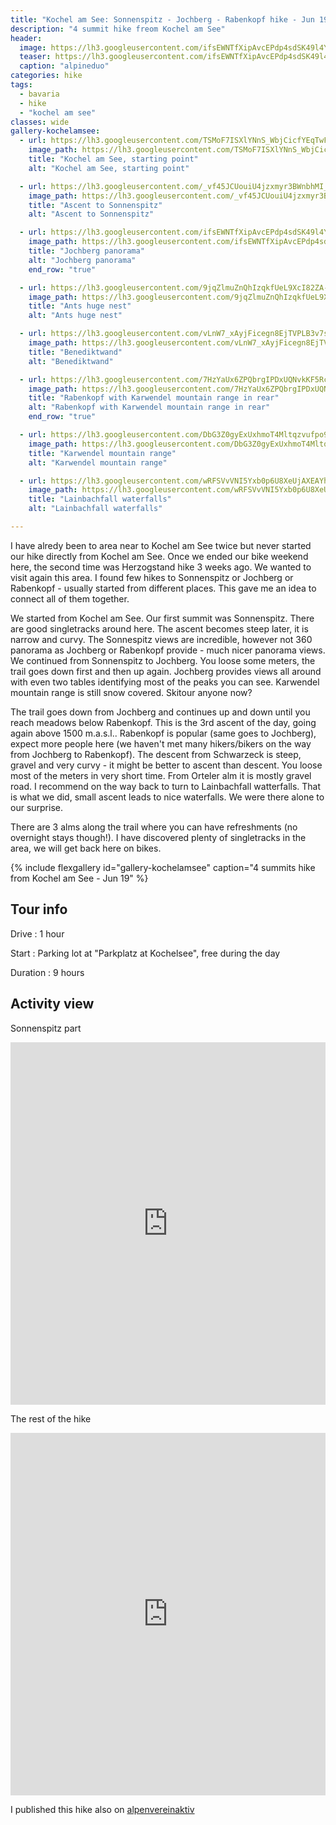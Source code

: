 ```yaml
---
title: "Kochel am See: Sonnenspitz - Jochberg - Rabenkopf hike - Jun 19"
description: "4 summit hike freom Kochel am See"
header:
  image: https://lh3.googleusercontent.com/ifsEWNTfXipAvcEPdp4sdSK49l4Y3cDgzTiBqYXOC9pz0RztEcCdwnqtRqh-H5z80vhLhOLtJTlaB5ElK3PhWKz7FLnNaX-VhQ3jAsW7m1DuEhjoF9lJ9OGIpManSR4UR1y7_JTXj5oFC1mATPFuH6ClBS3xGzBDLJfJoO_ETYiax-fWmlqf-jIKyZ4XhrE11eBlQIw_lUsx9aTNt8HLFfq-FF5m5zUT9RA4gWmYb_B99IwVWtbKu2o7d5p9X_rlwFZQhPo5Rzh3yEgRWDxAdDoBO_CXdWzBlDwXJkhh7TB2__v-r86KK2pUE8JI8FdCLfzi3zTOAeXnBuOK9lC8ie0IvuuvH_-JR9oMLtrxN8ehLn2Td7RVB7RgwQD5tMFixa_BpdCzXwutqsqY4nChesEFwlHbXS17cqwX5WDfucWS7j_cjmTcExKlmoZ6AyUBTEIawRwNEXV1YFTi7iRoxRn4htOzn0qfkass82HvhXFdCT8ArwqOp0YEkYI-7OISddoW7mzt-dal_B1VYIMHaY3gRP9zMRmYdOd0_DN825dO6qN5QajqjFZmMLT7teT6VrKiJ4xcgkF-7R5wZYeQxw7MBjp0YXtx3vzRWIinyEntP2EkyJE7k19_QeZB6QM36pjW0izMy8IhENYoO8ADbatFtrUeHQ6qlnN2ko2WZxlo6m6vHVBROhkg1ZPjgHyUFSp_4C3cr582LuX8QZHEB7RDkQ=w1068-h331-no
  teaser: https://lh3.googleusercontent.com/ifsEWNTfXipAvcEPdp4sdSK49l4Y3cDgzTiBqYXOC9pz0RztEcCdwnqtRqh-H5z80vhLhOLtJTlaB5ElK3PhWKz7FLnNaX-VhQ3jAsW7m1DuEhjoF9lJ9OGIpManSR4UR1y7_JTXj5oFC1mATPFuH6ClBS3xGzBDLJfJoO_ETYiax-fWmlqf-jIKyZ4XhrE11eBlQIw_lUsx9aTNt8HLFfq-FF5m5zUT9RA4gWmYb_B99IwVWtbKu2o7d5p9X_rlwFZQhPo5Rzh3yEgRWDxAdDoBO_CXdWzBlDwXJkhh7TB2__v-r86KK2pUE8JI8FdCLfzi3zTOAeXnBuOK9lC8ie0IvuuvH_-JR9oMLtrxN8ehLn2Td7RVB7RgwQD5tMFixa_BpdCzXwutqsqY4nChesEFwlHbXS17cqwX5WDfucWS7j_cjmTcExKlmoZ6AyUBTEIawRwNEXV1YFTi7iRoxRn4htOzn0qfkass82HvhXFdCT8ArwqOp0YEkYI-7OISddoW7mzt-dal_B1VYIMHaY3gRP9zMRmYdOd0_DN825dO6qN5QajqjFZmMLT7teT6VrKiJ4xcgkF-7R5wZYeQxw7MBjp0YXtx3vzRWIinyEntP2EkyJE7k19_QeZB6QM36pjW0izMy8IhENYoO8ADbatFtrUeHQ6qlnN2ko2WZxlo6m6vHVBROhkg1ZPjgHyUFSp_4C3cr582LuX8QZHEB7RDkQ=w800-h300-no
  caption: "alpineduo"
categories: hike
tags:
  - bavaria
  - hike
  - "kochel am see"
classes: wide
gallery-kochelamsee:
  - url: https://lh3.googleusercontent.com/TSMoF7ISXlYNnS_WbjCicfYEqTwFUCffJaupSwWVIG9MVONG5DDJz6EeFvD1wQtqvS82RaLSju47hDVIh30wB73wuYphDvKY86LEGrwZbT_H20KkLj9an7N-n_xbXTrsWX7fvo2LDntnGta2LHYiKj4wbQ5vtkOat16m9AlUPRD-W_tE4NdnyVt2CfN_d4rG4Dynf88etG7AUuKfAyVQxDcfVahJ0CyOIgozCM9AiMsiGaUKX7RJMfSxkdNavH7_tLJJDvENpLhcMgeyViXZG4OYQ36Fu5kjp_neuxdrXCP0pnxFhoLKdEz4gXhlNEZ7vNQKrcAJs8WxFrDijnWE4yrS_HvY_JJDiVJSoFmS1aREPRv1Gcny6BqhPLAepCOFFA8P99-plmRorn0PUd6YuiLnuO8db8hdLLyho2ZllvIcanJ0-4vRY-DNd5QuabM25fdp91QxTDHVF-bQMl-BkuwZzhMflK-zh65Z4ntf9F_cckuM4gIv4YuwcGfMc5mwcgI9VTiDXajj-wWhysSG6tyj12ezo-plI1s8iFGCfCsWqxiu2u0fekEK6iQageWXi3jf5f5GhJoeAcKmxk_MMsta35-s_eXmgvFUCdLpLsHEuQhWSWDv9AWV69c6L5ys5PU_Zrtqjq-YLqpD9Bq_u9EJ-ox5MwnOzYlWyuv6BI0uiUi4Nhh0u9R2A5W2hU6Q1Cn9nNdSsSNwTPy5yd3Ws9ruqg=w2054-h1542-no
    image_path: https://lh3.googleusercontent.com/TSMoF7ISXlYNnS_WbjCicfYEqTwFUCffJaupSwWVIG9MVONG5DDJz6EeFvD1wQtqvS82RaLSju47hDVIh30wB73wuYphDvKY86LEGrwZbT_H20KkLj9an7N-n_xbXTrsWX7fvo2LDntnGta2LHYiKj4wbQ5vtkOat16m9AlUPRD-W_tE4NdnyVt2CfN_d4rG4Dynf88etG7AUuKfAyVQxDcfVahJ0CyOIgozCM9AiMsiGaUKX7RJMfSxkdNavH7_tLJJDvENpLhcMgeyViXZG4OYQ36Fu5kjp_neuxdrXCP0pnxFhoLKdEz4gXhlNEZ7vNQKrcAJs8WxFrDijnWE4yrS_HvY_JJDiVJSoFmS1aREPRv1Gcny6BqhPLAepCOFFA8P99-plmRorn0PUd6YuiLnuO8db8hdLLyho2ZllvIcanJ0-4vRY-DNd5QuabM25fdp91QxTDHVF-bQMl-BkuwZzhMflK-zh65Z4ntf9F_cckuM4gIv4YuwcGfMc5mwcgI9VTiDXajj-wWhysSG6tyj12ezo-plI1s8iFGCfCsWqxiu2u0fekEK6iQageWXi3jf5f5GhJoeAcKmxk_MMsta35-s_eXmgvFUCdLpLsHEuQhWSWDv9AWV69c6L5ys5PU_Zrtqjq-YLqpD9Bq_u9EJ-ox5MwnOzYlWyuv6BI0uiUi4Nhh0u9R2A5W2hU6Q1Cn9nNdSsSNwTPy5yd3Ws9ruqg=w400-h300-no
    title: "Kochel am See, starting point"
    alt: "Kochel am See, starting point"

  - url: https://lh3.googleusercontent.com/_vf45JCUouiU4jzxmyr3BWnbhMI_uCacERHwwOs0L07jQgDqTwTecNf1mZMx_kSR7cGlHSyEsqZKfKz6PW7hobsJR0RAYSI2xPDUTPhMhQX863QEZNQ_az9zz9ynCXEIIXHZ7kvkT9Qls__l-Lnwb_IeRwcTZn0AQOfskMrzDpUEJ4KxSLFqL_BzO8HR9BpLvbwbgbII98wsZc6yO3afubdRt1cyhRpxmYK-pxnqybRZSH6BTtN4uoYmTMeSYY4FFBxG_qj_J0pjyvnF-lJcJCzP2CZxuKE1zYIPxiaUOyUey75se0R91mGnCKqgtbcLP2Zqivc1A8MyPzLgMB6CdLbQFTfPszrT-fG1UILV2x2oIZDRes-7FUBkryFYH1bcOtFoGdjSPCCCbDC6kOkurXzqoG9LQfxUkiZECo0YgNY3onSnANkbYe0e1CNRfkfHOjbdP2po_hv5X1Ay6MzcbxKUuZwD4vv3AJuG7_nA4cwb86yJR7cc1OwWgdbv4kOu3RvFYoDsWW0kWIsMGt79K9bdrtlHE7fZrsjdrVPYS-lIq9nlgdIR30pn4Z3Wj7UIsFo0LCVCawNupMTdX-D-Z_o1FMovatiR2y25lplFKx15UZZOW-4pRQqibfo9ESHpBH8WC_yJ3qQM2TkMUSzOSLdARnogsOLyUF9wPVhz1o_PxSrcWBDIVNfiETUNVBzZ-MDVxp_JehSOwaLgrwGSVnUT77xtphLdmAiZ7Z1t6Sv1tUDa=w936-h1248-no
    image_path: https://lh3.googleusercontent.com/_vf45JCUouiU4jzxmyr3BWnbhMI_uCacERHwwOs0L07jQgDqTwTecNf1mZMx_kSR7cGlHSyEsqZKfKz6PW7hobsJR0RAYSI2xPDUTPhMhQX863QEZNQ_az9zz9ynCXEIIXHZ7kvkT9Qls__l-Lnwb_IeRwcTZn0AQOfskMrzDpUEJ4KxSLFqL_BzO8HR9BpLvbwbgbII98wsZc6yO3afubdRt1cyhRpxmYK-pxnqybRZSH6BTtN4uoYmTMeSYY4FFBxG_qj_J0pjyvnF-lJcJCzP2CZxuKE1zYIPxiaUOyUey75se0R91mGnCKqgtbcLP2Zqivc1A8MyPzLgMB6CdLbQFTfPszrT-fG1UILV2x2oIZDRes-7FUBkryFYH1bcOtFoGdjSPCCCbDC6kOkurXzqoG9LQfxUkiZECo0YgNY3onSnANkbYe0e1CNRfkfHOjbdP2po_hv5X1Ay6MzcbxKUuZwD4vv3AJuG7_nA4cwb86yJR7cc1OwWgdbv4kOu3RvFYoDsWW0kWIsMGt79K9bdrtlHE7fZrsjdrVPYS-lIq9nlgdIR30pn4Z3Wj7UIsFo0LCVCawNupMTdX-D-Z_o1FMovatiR2y25lplFKx15UZZOW-4pRQqibfo9ESHpBH8WC_yJ3qQM2TkMUSzOSLdARnogsOLyUF9wPVhz1o_PxSrcWBDIVNfiETUNVBzZ-MDVxp_JehSOwaLgrwGSVnUT77xtphLdmAiZ7Z1t6Sv1tUDa=w300-h400-no
    title: "Ascent to Sonnenspitz"
    alt: "Ascent to Sonnenspitz"

  - url: https://lh3.googleusercontent.com/ifsEWNTfXipAvcEPdp4sdSK49l4Y3cDgzTiBqYXOC9pz0RztEcCdwnqtRqh-H5z80vhLhOLtJTlaB5ElK3PhWKz7FLnNaX-VhQ3jAsW7m1DuEhjoF9lJ9OGIpManSR4UR1y7_JTXj5oFC1mATPFuH6ClBS3xGzBDLJfJoO_ETYiax-fWmlqf-jIKyZ4XhrE11eBlQIw_lUsx9aTNt8HLFfq-FF5m5zUT9RA4gWmYb_B99IwVWtbKu2o7d5p9X_rlwFZQhPo5Rzh3yEgRWDxAdDoBO_CXdWzBlDwXJkhh7TB2__v-r86KK2pUE8JI8FdCLfzi3zTOAeXnBuOK9lC8ie0IvuuvH_-JR9oMLtrxN8ehLn2Td7RVB7RgwQD5tMFixa_BpdCzXwutqsqY4nChesEFwlHbXS17cqwX5WDfucWS7j_cjmTcExKlmoZ6AyUBTEIawRwNEXV1YFTi7iRoxRn4htOzn0qfkass82HvhXFdCT8ArwqOp0YEkYI-7OISddoW7mzt-dal_B1VYIMHaY3gRP9zMRmYdOd0_DN825dO6qN5QajqjFZmMLT7teT6VrKiJ4xcgkF-7R5wZYeQxw7MBjp0YXtx3vzRWIinyEntP2EkyJE7k19_QeZB6QM36pjW0izMy8IhENYoO8ADbatFtrUeHQ6qlnN2ko2WZxlo6m6vHVBROhkg1ZPjgHyUFSp_4C3cr582LuX8QZHEB7RDkQ=w2736-h848-no
    image_path: https://lh3.googleusercontent.com/ifsEWNTfXipAvcEPdp4sdSK49l4Y3cDgzTiBqYXOC9pz0RztEcCdwnqtRqh-H5z80vhLhOLtJTlaB5ElK3PhWKz7FLnNaX-VhQ3jAsW7m1DuEhjoF9lJ9OGIpManSR4UR1y7_JTXj5oFC1mATPFuH6ClBS3xGzBDLJfJoO_ETYiax-fWmlqf-jIKyZ4XhrE11eBlQIw_lUsx9aTNt8HLFfq-FF5m5zUT9RA4gWmYb_B99IwVWtbKu2o7d5p9X_rlwFZQhPo5Rzh3yEgRWDxAdDoBO_CXdWzBlDwXJkhh7TB2__v-r86KK2pUE8JI8FdCLfzi3zTOAeXnBuOK9lC8ie0IvuuvH_-JR9oMLtrxN8ehLn2Td7RVB7RgwQD5tMFixa_BpdCzXwutqsqY4nChesEFwlHbXS17cqwX5WDfucWS7j_cjmTcExKlmoZ6AyUBTEIawRwNEXV1YFTi7iRoxRn4htOzn0qfkass82HvhXFdCT8ArwqOp0YEkYI-7OISddoW7mzt-dal_B1VYIMHaY3gRP9zMRmYdOd0_DN825dO6qN5QajqjFZmMLT7teT6VrKiJ4xcgkF-7R5wZYeQxw7MBjp0YXtx3vzRWIinyEntP2EkyJE7k19_QeZB6QM36pjW0izMy8IhENYoO8ADbatFtrUeHQ6qlnN2ko2WZxlo6m6vHVBROhkg1ZPjgHyUFSp_4C3cr582LuX8QZHEB7RDkQ=w400-h300-no
    title: "Jochberg panorama"
    alt: "Jochberg panorama"
    end_row: "true"

  - url: https://lh3.googleusercontent.com/9jqZlmuZnQhIzqkfUeL9XcI82ZA-LilszfF6_4gGuXpfc9glVfEMsb-Eg1wUuksYFU_WE28bNMJ8cwxwu5M9aS_pwH3AScJx34rLBTQa1_T7FuRBKbvpMKWG1qz7tk5GVpmUBFV6HU3hr_S7-fksqc3wishDh8A5SC9t-xdxDvs8XhEtHjTDHB1BFCDyyU41LC47pXkPA0LWNXoDcyf6zGB0xucPPbtkdDoj2fXSesKjo8CIUJBYmF5uan3epDh9ku7R6rclJYDsnFf11l47y-YPN2Zbkk6-osVOuE7UP5NyI849qUSzNgp_H4u-QzSMGlBkQ_sy63pyZisRSl2HecUCBmW6EPCBCRh0zU9jTSXnpifAVPRr9UQPdoOR3L18ApdZ8qNk05f8Y1ndVxtLArKOJXJ0QemXyNw6MnskbmCEuOkRrCL0xFTgmmW4IiuaEfTxcGDk0r5Hmn2uS4g2ECoAmnMhYtsgLghYud6_yT2Z_aM_RfRiedyDv74a5ikzBHVu2IGyNkKsdMSICQthBBCxDJXGy8qQOFshtsXCAMwpfKzM1F29KcrY1mEbEcQi2nMAO2xq0YUP4YNXOpqnTTadfFZ9iyZCIW5TN8hhFOL90d61w7hROObrCwsqxWbt2t--LzfcIbYocl2sSzGfqsvNyGdINwPKpzty1MfNBJ43TBPY5jFREfRCvR1UEcGHLh-O2Rs7etKn84GSU77wPLX9eg=w1156-h1540-no
    image_path: https://lh3.googleusercontent.com/9jqZlmuZnQhIzqkfUeL9XcI82ZA-LilszfF6_4gGuXpfc9glVfEMsb-Eg1wUuksYFU_WE28bNMJ8cwxwu5M9aS_pwH3AScJx34rLBTQa1_T7FuRBKbvpMKWG1qz7tk5GVpmUBFV6HU3hr_S7-fksqc3wishDh8A5SC9t-xdxDvs8XhEtHjTDHB1BFCDyyU41LC47pXkPA0LWNXoDcyf6zGB0xucPPbtkdDoj2fXSesKjo8CIUJBYmF5uan3epDh9ku7R6rclJYDsnFf11l47y-YPN2Zbkk6-osVOuE7UP5NyI849qUSzNgp_H4u-QzSMGlBkQ_sy63pyZisRSl2HecUCBmW6EPCBCRh0zU9jTSXnpifAVPRr9UQPdoOR3L18ApdZ8qNk05f8Y1ndVxtLArKOJXJ0QemXyNw6MnskbmCEuOkRrCL0xFTgmmW4IiuaEfTxcGDk0r5Hmn2uS4g2ECoAmnMhYtsgLghYud6_yT2Z_aM_RfRiedyDv74a5ikzBHVu2IGyNkKsdMSICQthBBCxDJXGy8qQOFshtsXCAMwpfKzM1F29KcrY1mEbEcQi2nMAO2xq0YUP4YNXOpqnTTadfFZ9iyZCIW5TN8hhFOL90d61w7hROObrCwsqxWbt2t--LzfcIbYocl2sSzGfqsvNyGdINwPKpzty1MfNBJ43TBPY5jFREfRCvR1UEcGHLh-O2Rs7etKn84GSU77wPLX9eg=w300-h400-no
    title: "Ants huge nest"
    alt: "Ants huge nest"

  - url: https://lh3.googleusercontent.com/vLnW7_xAyjFicegn8EjTVPLB3v7s8XNxJPvvBp2i1PJFUwGh8tII0OB96gHgSbmxdYp4fDnoCWXrfgW-MGZVIpVQFAwXBpC27_QxTLsMQ8hvRqL8UJ2NS8vKGqI8PKcvtklmqFTO4ovkV-ruBT2VOJHwI9GjcquZOIC7Atwn3BehiQdDfuSeZgU1vmHbuTN2Aq1JHxMfZ451knXKcpvXpQbuV-bOiAOtxa5dc9Ba_3du1RkLd8mRQAcVoZzzjkU7ff0lpeRB4gaxo3jb7hDXckwN2RxPXaN5_B0kTuW1JoQjydMRA-jFi0hRMlZBl9Dr1VvhdvWUl1YD4WMFNhqY80hkWFQ7_qsunkrB6iwcpwtWiLt-rXZpPapp1ugejInxn6wbLbLB_2h2qVHM2GyV4wp_pV4TS-VYGV3iUH8qcyvu3pqHs-KDlNPkZf0R0pDkY6tPucIGkjfTRydUWUeBbyvqzYlzk7tE0HTGJ4cHua3VLvIedzomMyhG8fWnQa9FEWkinlneJ6bnw-BYOxImVA0auxZzsrP6vNRYUfoMKWfvr7zPhaQ5amM-T4EUyc0VNcPstHkHafTmBsCqOUrHcKgLVuf4iD4ZR5wMENz85zTRRvBEeQmcCZWx4ryfUspSSTFr0kJ3JTYzLOxMVs4ph6h2bekQ8nXnyK_MVBL0OW2a49zoCmN0tu2YKSJjbnH2RW-N03YWoJ_eEBL4z_H5yfYl_w=w2054-h1542-no
    image_path: https://lh3.googleusercontent.com/vLnW7_xAyjFicegn8EjTVPLB3v7s8XNxJPvvBp2i1PJFUwGh8tII0OB96gHgSbmxdYp4fDnoCWXrfgW-MGZVIpVQFAwXBpC27_QxTLsMQ8hvRqL8UJ2NS8vKGqI8PKcvtklmqFTO4ovkV-ruBT2VOJHwI9GjcquZOIC7Atwn3BehiQdDfuSeZgU1vmHbuTN2Aq1JHxMfZ451knXKcpvXpQbuV-bOiAOtxa5dc9Ba_3du1RkLd8mRQAcVoZzzjkU7ff0lpeRB4gaxo3jb7hDXckwN2RxPXaN5_B0kTuW1JoQjydMRA-jFi0hRMlZBl9Dr1VvhdvWUl1YD4WMFNhqY80hkWFQ7_qsunkrB6iwcpwtWiLt-rXZpPapp1ugejInxn6wbLbLB_2h2qVHM2GyV4wp_pV4TS-VYGV3iUH8qcyvu3pqHs-KDlNPkZf0R0pDkY6tPucIGkjfTRydUWUeBbyvqzYlzk7tE0HTGJ4cHua3VLvIedzomMyhG8fWnQa9FEWkinlneJ6bnw-BYOxImVA0auxZzsrP6vNRYUfoMKWfvr7zPhaQ5amM-T4EUyc0VNcPstHkHafTmBsCqOUrHcKgLVuf4iD4ZR5wMENz85zTRRvBEeQmcCZWx4ryfUspSSTFr0kJ3JTYzLOxMVs4ph6h2bekQ8nXnyK_MVBL0OW2a49zoCmN0tu2YKSJjbnH2RW-N03YWoJ_eEBL4z_H5yfYl_w=w400-h300-no
    title: "Benediktwand"
    alt: "Benediktwand"

  - url: https://lh3.googleusercontent.com/7HzYaUx6ZPQbrgIPDxUQNvkKF5RcmrwMCRvcUBEF4E5jJGHg4jMkpC3COkUfDMWBJXxcixeVy3pXKC-rjXHi67ufJ4cdCxxzB8oGMr7GhSyOIUcztD456fyOu1-jk94v20CVebnpawygE0tHpGvikSzlGpvFSahGBdnm9uq2UY7NmuybhIMdHUkt-2PjzcPX33JrEZLOWP7KORFKSCvYbewTXrfFkPt6G5_KPNXxwRk4sULQ9b-Q-6gsIZHNUf1V_tccE9Y9v_0hvmL6jK-vxosEtODCCZ--Q88CVj9mF8VR8n7slQ13bci-UiNZeJM-sJNvgqveSzLI8P6oYwcgM-BmOyMe6Ph5UMuC1gv-OzT7btLrerr170AiWmhnX6qEXxuPWvVzzTe14_uMWg9jO_XLt1SMNM3OoOE8PRGcjUaBsWXHgX0lC80PQjRAATE5uiJIC1DZKrvY8QOhf2ZQi8QhoDK3sZXpv8IZWECGUGBCpD1Zn9LlNuNAzX57mReEf_YoQ6CKbQlSCl4S_JKYGXxCKLepqn-eCIqU77m1lE4pqPcgsrf1JX-jp-gGmzmDyKQ1IBIk0gurCFON2RZl1ZmrlAEjxayx5ezr8Y43SKuyXhjOUjVo74FEpUWLfEZ94TgPERXwmzxHk6URnE1XEqUQUe-xvfJHP3IVbboHSNEyiShsaAQTdhRnxOLX5Vo5WE8PCoBqXM42YZRqv6N-S2UuRMgUOwW89eFGmzXhq4P2WlEL=w1664-h1248-no
    image_path: https://lh3.googleusercontent.com/7HzYaUx6ZPQbrgIPDxUQNvkKF5RcmrwMCRvcUBEF4E5jJGHg4jMkpC3COkUfDMWBJXxcixeVy3pXKC-rjXHi67ufJ4cdCxxzB8oGMr7GhSyOIUcztD456fyOu1-jk94v20CVebnpawygE0tHpGvikSzlGpvFSahGBdnm9uq2UY7NmuybhIMdHUkt-2PjzcPX33JrEZLOWP7KORFKSCvYbewTXrfFkPt6G5_KPNXxwRk4sULQ9b-Q-6gsIZHNUf1V_tccE9Y9v_0hvmL6jK-vxosEtODCCZ--Q88CVj9mF8VR8n7slQ13bci-UiNZeJM-sJNvgqveSzLI8P6oYwcgM-BmOyMe6Ph5UMuC1gv-OzT7btLrerr170AiWmhnX6qEXxuPWvVzzTe14_uMWg9jO_XLt1SMNM3OoOE8PRGcjUaBsWXHgX0lC80PQjRAATE5uiJIC1DZKrvY8QOhf2ZQi8QhoDK3sZXpv8IZWECGUGBCpD1Zn9LlNuNAzX57mReEf_YoQ6CKbQlSCl4S_JKYGXxCKLepqn-eCIqU77m1lE4pqPcgsrf1JX-jp-gGmzmDyKQ1IBIk0gurCFON2RZl1ZmrlAEjxayx5ezr8Y43SKuyXhjOUjVo74FEpUWLfEZ94TgPERXwmzxHk6URnE1XEqUQUe-xvfJHP3IVbboHSNEyiShsaAQTdhRnxOLX5Vo5WE8PCoBqXM42YZRqv6N-S2UuRMgUOwW89eFGmzXhq4P2WlEL=w400-h300-no
    title: "Rabenkopf with Karwendel mountain range in rear"
    alt: "Rabenkopf with Karwendel mountain range in rear"
    end_row: "true"

  - url: https://lh3.googleusercontent.com/DbG3Z0gyExUxhmoT4Mltqzvufpo9nnffV34rmJTu73SbtVomKVmTKAG90wvmftJdmcVvA1b1ANcbmY6mqAJNN5hpiHipRj8mfEAqiFWqfeMSE_Prqu7m7ucjFLh4rI1w7_Q4pXJH1ngo0v3Pq0vPJqLjauLL7RZN5k7dtDL_tEjuYNS8DUvgWCLeTsXCFtszVDcVQqF9TmfPH4PQB4Iw5M3ZprkzW_byQF82mQo4K4daRNB96VMUmLr1FTf75sgxqshEUiXz07bXE5HTVkPj4L2ao1YnM9e57V8o4L9PZccRs_KmEsahXxs14xOlSqvA87w9CvKE-9zhbgy3cN8xZAlR5wCulh2T9rMjsgt7idVqcbTzkzICJuvvI5PHPu1DKLTkjPPMwym1B_njio2Qiyfcl-gSoLzpuSY9G_ULvqZDEFNKuh1NiRMopC_X9Y-z4F_Xt5lDj8jMkHAIGX97o8Bn2ijNcfDXi7NpvYQAkjMpB4I4Wt2PH4MGAfJiZTdXKRDezBbKxjbQnx9fmU0zatQAsBv_WInnA8dJ-HrrHxTqWdwbT-nYdUR8AmQLXaE-kjz5RXZ04q3Mp8OGkvWBFgSJHtwUcXD15WR7cJkk45euRKmG9593YMjFPKXuLYx7nJjJw0MwSVasgn5eGX7c_JSroT-OvC1xvWgH5cy6mjnYTCIj2vKrKCGfZSHC3g4Za9Xb9IEi3iNOQFvi9UhRWFF3lQ=w2054-h1542-no
    image_path: https://lh3.googleusercontent.com/DbG3Z0gyExUxhmoT4Mltqzvufpo9nnffV34rmJTu73SbtVomKVmTKAG90wvmftJdmcVvA1b1ANcbmY6mqAJNN5hpiHipRj8mfEAqiFWqfeMSE_Prqu7m7ucjFLh4rI1w7_Q4pXJH1ngo0v3Pq0vPJqLjauLL7RZN5k7dtDL_tEjuYNS8DUvgWCLeTsXCFtszVDcVQqF9TmfPH4PQB4Iw5M3ZprkzW_byQF82mQo4K4daRNB96VMUmLr1FTf75sgxqshEUiXz07bXE5HTVkPj4L2ao1YnM9e57V8o4L9PZccRs_KmEsahXxs14xOlSqvA87w9CvKE-9zhbgy3cN8xZAlR5wCulh2T9rMjsgt7idVqcbTzkzICJuvvI5PHPu1DKLTkjPPMwym1B_njio2Qiyfcl-gSoLzpuSY9G_ULvqZDEFNKuh1NiRMopC_X9Y-z4F_Xt5lDj8jMkHAIGX97o8Bn2ijNcfDXi7NpvYQAkjMpB4I4Wt2PH4MGAfJiZTdXKRDezBbKxjbQnx9fmU0zatQAsBv_WInnA8dJ-HrrHxTqWdwbT-nYdUR8AmQLXaE-kjz5RXZ04q3Mp8OGkvWBFgSJHtwUcXD15WR7cJkk45euRKmG9593YMjFPKXuLYx7nJjJw0MwSVasgn5eGX7c_JSroT-OvC1xvWgH5cy6mjnYTCIj2vKrKCGfZSHC3g4Za9Xb9IEi3iNOQFvi9UhRWFF3lQ=w400-h300-no
    title: "Karwendel mountain range"
    alt: "Karwendel mountain range"

  - url: https://lh3.googleusercontent.com/wRFSVvVNI5Yxb0p6U8XeUjAXEAYhR0ajCyvIWF06gu_UZwREzrRwWIO5T-sdEH1qCkjVrHYbPPidvmnZrhkP_IXqN78CNOK6X-KjPLAh0X-kBT1ZlvHu3IpeeueJZ7I7UgHx30EiMa7xGrXhl5J8mNFj8fv82iJbKPPYbz6KYFkeNeCeX18FKrzRKjnFG8JNi0rtkeEmy0r-eeYL6gICY43kvmNGQodrd9C8OaVKJGTrD6xPMisPd_XyBmn6hEgUpH-VmdgTKSZhan3iBndMe8BjNhhnT6rtEdtOhGctvEt435etpAtyqLjleRlTWKU_C6bM-KPLmLrtuGos4oVRfx0ZJ5QuYc-8nr8b-rHbl36jYN1V7ktfP7MvD5yNVP1oMAm5xyYMkoA0Ls0GHJWcTINvZCcQ2ga9Q-2bfYZSrpLg9GLvBmAIOR310Xo2_FrjDfO0cZ_CeadgnmZ-0o2E6hR_lqERSjzB2ok7oecClUBCuq2bENyQkLZ71FnnLWlmWwejSEfmfR2CvrY-bKDWAjFzHk2Hqw6xcwfrI3879ZXrSaVKq0c7bDGrOzjbjXK1U3ajVFXW8GtiNQarb-c2iz86zBayz9h9NxofZvG5ZdBPM6d8n_aWQU3Er-w-k82kNpg6kxf9Tvln_3q9m7uN4HQgibIX7Nbb1ethv5bE3FCDRK5_HZg7DcHZoawPHq-uc5OwDro7IEw0iuePImx1hxpZ1A=w1156-h1540-no
    image_path: https://lh3.googleusercontent.com/wRFSVvVNI5Yxb0p6U8XeUjAXEAYhR0ajCyvIWF06gu_UZwREzrRwWIO5T-sdEH1qCkjVrHYbPPidvmnZrhkP_IXqN78CNOK6X-KjPLAh0X-kBT1ZlvHu3IpeeueJZ7I7UgHx30EiMa7xGrXhl5J8mNFj8fv82iJbKPPYbz6KYFkeNeCeX18FKrzRKjnFG8JNi0rtkeEmy0r-eeYL6gICY43kvmNGQodrd9C8OaVKJGTrD6xPMisPd_XyBmn6hEgUpH-VmdgTKSZhan3iBndMe8BjNhhnT6rtEdtOhGctvEt435etpAtyqLjleRlTWKU_C6bM-KPLmLrtuGos4oVRfx0ZJ5QuYc-8nr8b-rHbl36jYN1V7ktfP7MvD5yNVP1oMAm5xyYMkoA0Ls0GHJWcTINvZCcQ2ga9Q-2bfYZSrpLg9GLvBmAIOR310Xo2_FrjDfO0cZ_CeadgnmZ-0o2E6hR_lqERSjzB2ok7oecClUBCuq2bENyQkLZ71FnnLWlmWwejSEfmfR2CvrY-bKDWAjFzHk2Hqw6xcwfrI3879ZXrSaVKq0c7bDGrOzjbjXK1U3ajVFXW8GtiNQarb-c2iz86zBayz9h9NxofZvG5ZdBPM6d8n_aWQU3Er-w-k82kNpg6kxf9Tvln_3q9m7uN4HQgibIX7Nbb1ethv5bE3FCDRK5_HZg7DcHZoawPHq-uc5OwDro7IEw0iuePImx1hxpZ1A=w300-h400-no
    title: "Lainbachfall waterfalls"
    alt: "Lainbachfall waterfalls"

---
```


I have alredy been to area near to Kochel am See twice but never started our hike directly from Kochel am See. Once we ended our bike weekend here, the second time was Herzogstand hike  3 weeks ago. We wanted to visit again this area. I found few hikes to Sonnenspitz or Jochberg or Rabenkopf - usually started from different places. This gave me an idea to connect all of them together.

We started from Kochel am See. Our first summit was Sonnenspitz. There are good singletracks around here. The ascent becomes steep later, it is narrow and curvy. The Sonnespitz views are incredible, however not 360 panorama as Jochberg or Rabenkopf provide - much nicer panorama views. We continued from Sonnenspitz to Jochberg. You loose some meters, the trail goes down first and then up again. Jochberg provides views all around with even two tables identifying most of the peaks you can see. Karwendel mountain range is still snow covered. Skitour anyone now?

The trail goes down from Jochberg and continues up and down until you reach meadows below Rabenkopf. This is the 3rd ascent of the day, going again above 1500 m.a.s.l.. Rabenkopf is popular (same goes to Jochberg), expect more people here (we haven't met many hikers/bikers on the way from Jochberg to Rabenkopf). The descent from Schwarzeck is steep, gravel and very curvy - it might be better to ascent than descent. You loose most of the meters in very short time. From Orteler alm it is mostly gravel road. I recommend on the way back to turn to Lainbachfall watterfalls. That is what we did, small ascent leads to nice waterfalls. We were there alone to our surprise.

There are 3 alms along the trail where you can have refreshments (no overnight stays though!). I have discovered plenty of singletracks in the area, we will get back here on bikes. 

{% include flexgallery id="gallery-kochelamsee" caption="4 summits hike from Kochel am See  - Jun 19" %}

## Tour info

Drive
: 1 hour

Start
: Parking lot at "Parkplatz at Kochelsee", free during the day

Duration
: 9 hours

## Activity view

Sonnenspitz part

<iframe src="https://www.komoot.com/tour/70071771/embed?profile=1" width="100%" height="580" frameborder="0" scrolling="no"></iframe>

The rest of the hike

<iframe src="https://www.komoot.com/tour/70072686/embed?profile=1" width="100%" height="580" frameborder="0" scrolling="no"></iframe>

I published this hike also on [alpenvereinaktiv](https://www.alpenvereinaktiv.com/en/tour/sonnenspitz-jochberg-rabenkopf-hike/120940927/)

